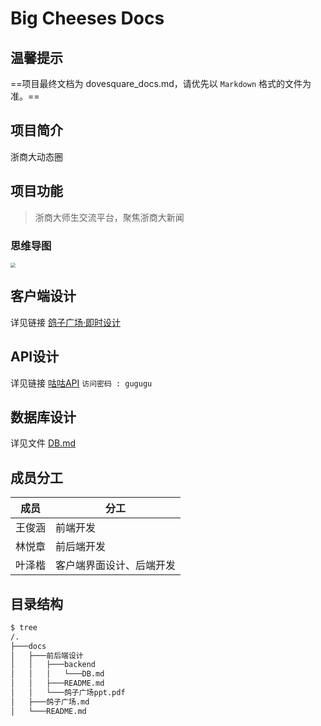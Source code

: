 # Big Cheeses Docs

## 温馨提示

==项目最终文档为 dovesquare_docs.md，请优先以 `Markdown` 格式的文件为准。==

## 项目简介

浙商大动态圈

## 项目功能

> 浙商大师生交流平台，聚焦浙商大新闻

### 思维导图

<img src="https://gitee.com/yzketx/image-markdown/raw/master/img/202203081856107.png" style="zoom:50%;" />

## 客户端设计

详见链接 [鸽子广场·即时设计](https://js.design/f/Kh8vOZ?p=p4NfHwUO5n)

## API设计

详见链接 [咕咕API](https://www.apifox.cn/apidoc/shared-55d63385-68a5-4617-836b-9c343a4eb41a) `访问密码 : gugugu `

## 数据库设计

详见文件 [DB.md](前后端设计/backend/DB.md)

## 成员分工

| 成员   | 分工                     |
| ------ | ------------------------ |
| 王俊涵 | 前端开发                 |
| 林悦章 | 前后端开发               |
| 叶泽楷 | 客户端界面设计、后端开发 |

## 目录结构

```bash
$ tree
/.
├───docs
│   ├───前后端设计
│   │   ├───backend
│   │   │	└───DB.md
│   │   ├───README.md
│   │   └───鸽子广场ppt.pdf
│   ├───鸽子广场.md
│   └───README.md
```

